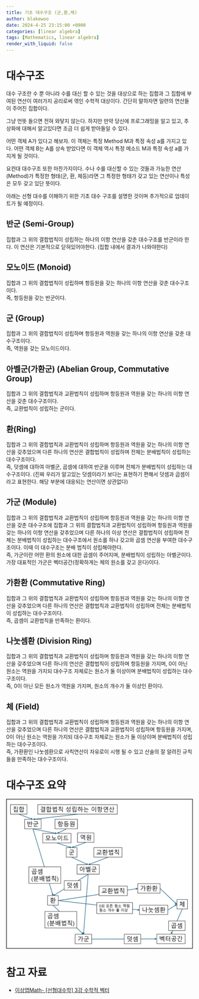 ```yaml
---
title: 기초 대수구조 (군,환,체)
author: blakewoo
date: 2024-4-25 23:15:00 +0900
categories: [linear algebra]
tags: [Mathematics, linear algebra]
render_with_liquid: false
---
```


# 대수구조
대수 구조란 수 뿐 아니라 수를 대신 할 수 있는 것을
대상으로 하는 집합과 그 집합에 부여된 연산이 여러가지 공리로써 엮인 수학적 대상이다.
간단히 말하자면 일련의 연산들이 주어진 집합이다.

그냥 언뜻 들으면 전혀 와닿지 않는다.
하지만 만약 당신에 프로그래밍을 알고 있고, 추상화에 대해서 알고있다면 조금 더 쉽게 받아들일 수 있다.

어떤 객체 A가 있다고 해보자. 이 객체는 특정 Method M과 특정 속성 a를 가지고 있다.
어떤 객체 B는 A를 상속 받았다면 이 객체 역시 특정 메소드 M과 특정 속성 a를 가지게 될 것이다.

요컨대 대수구조 또한 마찬가지이다. 수나 수를 대신할 수 있는 것들과 가능한 연산(Method)가
특정한 형태(군, 환, 체등)라면 그 특정한 형태가 갖고 있는 연산이나 특성은 모두 갖고 있단 뜻이다.

아래는 선형 대수를 이해하기 위한 기초 대수 구조를 설명한 것이며
추가적으로 업데이트가 될 예정이다.

## 반군 (Semi-Group)
집합과 그 위의 결합법칙이 성립하는 하나의 이항 연산을 갖춘 대수구조를 반군이라 한다.
이 연산은 기본적으로 닫혀있어야한다. (집합 내에서 결과가 나와야한다)

## 모노이드 (Monoid)
집합과 그 위의 결합법칙이 성립하며 항등원을 갖는 하나의 이항 연산을 갖춘 대수구조이다.   
즉, 항등원을 갖는 반군이다.

## 군 (Group)
집합과 그 위의 결합법칙이 성립하며 항등원과 역원을 갖는 하나의 이항 연산을 갖춘 대수구조이다.      
즉, 역원을 갖는 모노이드이다.

## 아벨군(가환군) (Abelian Group, Commutative Group)
집합과 그 위의 결합법칙과 교환법칙이 성립하며 항등원과 역원을 갖는 하나의 이항 연산을 갖춘 대수구조이다.   
즉, 교환법칙이 성립하는 군이다.

## 환(Ring)
집합과 그 위의 결합법칙과 교환법칙이 성립하며 항등원과 역원을 갖는 하나의 이항 연산을 갖추었으며
다른 하나의 연산은 결합법칙이 성립하며 전체는 분배법칙이 성립하는 대수구조이다.   
즉, 덧셈에 대하여 아벨군, 곱셈에 대하여 반군을 이루며 전체가 분배법칙이 성립하는 대수구조이다.
(진짜 우리가 알고있는 덧셈이라기 보다는 표현하기 편해서 덧셈과 곱셈이라고 표현한다.
해당 부분에 대응되는 연산이면 상관없다)

## 가군 (Module)
집합과 그 위의 결합법칙과 교환법칙이 성립하며 항등원과 역원을 갖는 하나의 이항 연산을 갖춘 대수구조에
집합과 그 위의 결합법칙과 교환법칙이 성립하며 항등원과 역원을 갖는 하나의 이항 연산을 갖추었으며
다른 하나의 이상 연산은 결합법칙이 성립하며 전체는 분배법칙이 성립하는 대수구조에서 원소를 하나 갖고와 곱셈 연산을 부여한 대수구조이다.
이때 이 대수구조는 분배 법칙이 성립해야한다.    
즉, 가군이란 어떤 환의 원소에 대한 곱셈이 주어지며, 분배법칙이 성립하는 아벨군이다.
가장 대표적인 가군은 벡터공간(정확하게는 체의 원소를 갖고 온다)이다.

## 가환환 (Commutative Ring)
집합과 그 위의 결합법칙과 교환법칙이 성립하며 항등원과 역원을 갖는 하나의 이항 연산을 갖추었으며
다른 하나의 연산은 결합법칙과 교환법칙이 성립하며 전체는 분배법칙이 성립하는 대수구조이다.   
즉, 곱셈이 교환법칙을 만족하는 환이다.

## 나눗셈환 (Division Ring)
집합과 그 위의 결합법칙과 교환법칙이 성립하며 항등원과 역원을 갖는 하나의 이항 연산을 갖추었으며
다른 하나의 연산은 결합법칙이 성립하며 항등원을 가지며, 0이 아닌 원소는 역원을 가지되 대수구조 자체로는 원소가 둘 이상이며 분배법칙이 성립하는 대수구조이다.   
즉, 0이 아닌 모든 원소가 역원을 가지며, 원소의 개수가 둘 이상인 환이다.

## 체 (Field)
집합과 그 위의 결합법칙과 교환법칙이 성립하며 항등원과 역원을 갖는 하나의 이항 연산을 갖추었으며
다른 하나의 연산은 결합법칙과 교환법칙이 성립하며 항등원을 가지며, 0이 아닌 원소는 역원을 가지되 대수구조 자체로는 원소가 둘 이상이며 분배법칙이 성립하는 대수구조이다.   
즉, 가환환인 나눗셈환으로 사칙연산이 자유로이 시행 될 수 있고
산술의 잘 알려진 규칙들을 만족하는 대수구조이다.


# 대수구조 요약

![img.png](/assets/blog/math/algebraic_structure_img.png)



# 참고 자료
- [이상엽Math- [선형대수학] 3강 수학적 벡터](https://www.youtube.com/watch?v=Q8NkThsTp_g)
